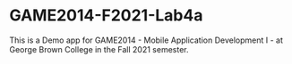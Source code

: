 # GAME2014-F2021-Lab4a

This is a Demo app for GAME2014 - Mobile Application Development I - at George Brown College in the Fall 2021 semester.

